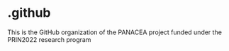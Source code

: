 # .github
This is the GitHub organization of the PANACEA project funded under the PRIN2022 research program
